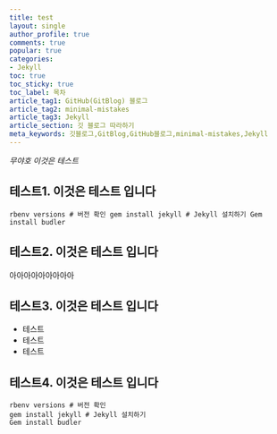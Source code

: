 ```yaml
---
title: test
layout: single
author_profile: true
comments: true
popular: true
categories:
- Jekyll
toc: true
toc_sticky: true
toc_label: 목차
article_tag1: GitHub(GitBlog) 블로그
article_tag2: minimal-mistakes
article_tag3: Jekyll
article_section: 깃 블로그 따라하기
meta_keywords: 깃블로그,GitBlog,GitHub블로그,minimal-mistakes,Jekyll
---
```


*무야호 이것은 테스트*

## 테스트1. 이것은 테스트 입니다


`
rbenv versions # 버전 확인
gem install jekyll # Jekyll 설치하기
Gem install budler
`
## 테스트2. 이것은 테스트 입니다


아아아아아아아아아

## 테스트3. 이것은 테스트 입니다
- 테스트
- 테스트
- 테스트

## 테스트4. 이것은 테스트 입니다
```
rbenv versions # 버전 확인
gem install jekyll # Jekyll 설치하기
Gem install budler
```
